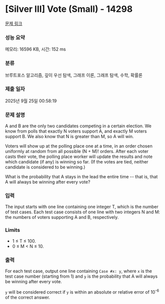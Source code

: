 # [Silver III] Vote (Small) - 14298 

[문제 링크](https://www.acmicpc.net/problem/14298) 

### 성능 요약

메모리: 16596 KB, 시간: 152 ms

### 분류

브루트포스 알고리즘, 깊이 우선 탐색, 그래프 이론, 그래프 탐색, 수학, 확률론

### 제출 일자

2025년 9월 25일 00:58:19

### 문제 설명

<p>A and B are the only two candidates competing in a certain election. We know from polls that exactly N voters support A, and exactly M voters support B. We also know that N is greater than M, so A will win.</p>

<p>Voters will show up at the polling place one at a time, in an order chosen uniformly at random from all possible (N + M)! orders. After each voter casts their vote, the polling place worker will update the results and note which candidate (if any) is winning so far. (If the votes are tied, neither candidate is considered to be winning.)</p>

<p>What is the probability that A stays in the lead the entire time -- that is, that A will always be winning after every vote?</p>

### 입력 

 <p>The input starts with one line containing one integer T, which is the number of test cases. Each test case consists of one line with two integers N and M: the numbers of voters supporting A and B, respectively.</p>

<h3>Limits</h3>

<ul>
	<li>1 ≤ T ≤ 100.</li>
	<li>0 ≤ M < N ≤ 10.</li>
</ul>

### 출력 

 <p>For each test case, output one line containing <code>Case #x: y</code>, where <code>x</code> is the test case number (starting from 1) and <code>y</code> is the probability that A will always be winning after every vote.</p>

<p><code>y</code> will be considered correct if <code>y</code> is within an absolute or relative error of 10<sup>-6</sup> of the correct answer. </p>

